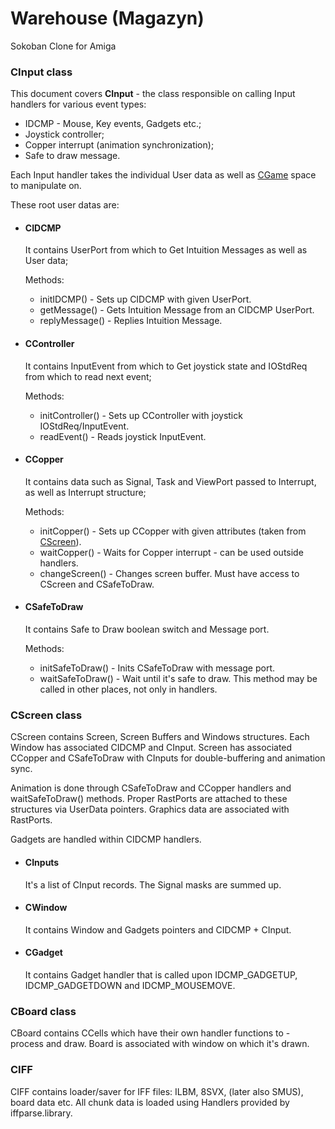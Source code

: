 # Warehouse (Magazyn)
Sokoban Clone for Amiga
<!DOCTYPE html>
<html lang="pl">

<body>
<h3>CInput class</h3>
This document covers <b>CInput</b> - the class responsible on calling Input handlers for various event types:
<ul>
	<li>IDCMP - Mouse, Key events, Gadgets etc.;</li>
	<li>Joystick controller;</li>
	<li>Copper interrupt (animation synchronization);</li>
	<li>Safe to draw message.</li>
</ul>
<p>
Each Input handler takes the individual User data as well as <a href="CGame.html">CGame</a> space to manipulate on.
</p>
These root user datas are:
<ul>
<li><h4>CIDCMP</h4>It contains UserPort from which to Get Intuition Messages as well as User data;
<p>
	Methods:
	<ul>
		<li>initIDCMP() - Sets up CIDCMP with given UserPort.</li>
		<li>getMessage() - Gets Intuition Message from an CIDCMP UserPort.</li>
		<li>replyMessage() - Replies Intuition Message.</li>
	</ul></p></li>
	
<li><h4>CController</h4>It contains InputEvent from which to Get joystick state and IOStdReq from which to read next event;

<p>Methods:
<ul><li>initController() - Sets up CController with joystick IOStdReq/InputEvent.</li>
<li>readEvent() - Reads joystick InputEvent.</li>
</ul>

</p>
</li>
<li><h4>CCopper</h4>It contains data such as Signal, Task and ViewPort passed to Interrupt, as well as Interrupt structure;
<p>Methods:<ul><li>initCopper() - Sets up CCopper with given attributes (taken from <a href="CScreen.html">CScreen</a>).</li>
<li>waitCopper() - Waits for Copper interrupt - can be used outside handlers.</li><li>changeScreen() - Changes screen buffer. Must have access to CScreen and CSafeToDraw.</li></ul></p></li>

<li><h4>CSafeToDraw</h4>It contains Safe to Draw boolean switch and Message port.<p>
Methods:<ul><li>initSafeToDraw() - Inits CSafeToDraw with message port.</li>
<li>waitSafeToDraw() - Wait until it's safe to draw. This method may be called in other places, not only in handlers.
</li></ul></p></li>


</ul>

<h3>CScreen class</h3>

CScreen contains Screen, Screen Buffers and Windows structures. Each Window has associated CIDCMP and CInput.
Screen has associated CCopper and CSafeToDraw with CInputs for double-buffering and animation sync.

<p>Animation is done through CSafeToDraw and CCopper handlers and waitSafeToDraw() methods.
Proper RastPorts are attached to these structures via UserData pointers. Graphics data are associated with RastPorts.
<p>Gadgets are handled within CIDCMP handlers.
<ul>
<li><h4>CInputs</h4>It's a list of CInput records. The Signal masks are summed up.</li>
<li><h4>CWindow</h4>It contains Window and Gadgets pointers and CIDCMP + CInput.</li>
<li><h4>CGadget</h4>It contains Gadget handler that is called upon IDCMP_GADGETUP, IDCMP_GADGETDOWN and IDCMP_MOUSEMOVE.</li>
</ul>
<h3>CBoard class</h3>

CBoard contains CCells which have their own handler functions to - process and draw.
Board is associated with window on which it's drawn.

<h3>CIFF</h3>

CIFF contains loader/saver for IFF files: ILBM, 8SVX, (later also SMUS), board data etc.
All chunk data is loaded using Handlers provided by iffparse.library.
</body>

</html>

